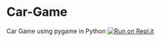 # Car-Game
Car Game using pygame in Python
[![Run on Repl.it](https://repl.it/badge/github/miracneroid/Car-Game)](https://repl.it/github/miracneroid/Car-Game)